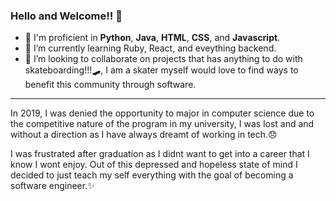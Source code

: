 ### Hello and Welcome!! 👋

- 🌿 I'm proficient in **Python**, **Java**, **HTML**, **CSS**, and **Javascript**.
- 🌱 I’m currently learning Ruby, React, and eveything backend.
- 🤝 I’m looking to collaborate on projects that has anything to do with skateboarding!!!🛹, I am a skater myself would love to find ways to benefit this community through software.

---

In 2019, I was denied the opportunity to major in computer science due to the competitive nature of the program in my university, I was lost and and without a direction as I have always dreamt of working in tech.😞 

I was frustrated after graduation as I didnt want to get into a career that I know I wont enjoy. Out of this depressed and hopeless state of mind I decided to just teach my self everything with the goal of becoming a software engineer.✨

<!--
**dev-davi/dev-davi** is a ✨ _special_ ✨ repository because its `README.md` (this file) appears on your GitHub profile.

Here are some ideas to get you started:


-->
